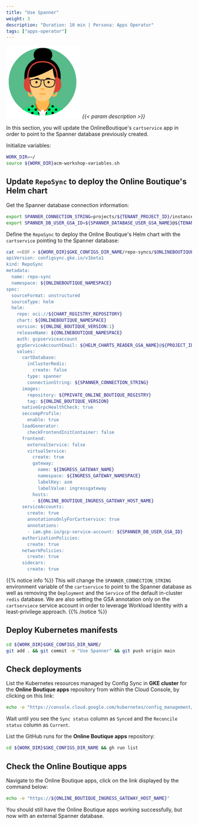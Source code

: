 ```yaml
---
title: "Use Spanner"
weight: 3
description: "Duration: 10 min | Persona: Apps Operator"
tags: ["apps-operator"]
---
```

![Apps Operator](/images/apps-operator.png)
_{{< param description >}}_

In this section, you will update the OnlineBoutique's `cartservice` app in order to point to the Spanner database previously created.

Initialize variables:
```Bash
WORK_DIR=~/
source ${WORK_DIR}acm-workshop-variables.sh
```

## Update `RepoSync` to deploy the Online Boutique's Helm chart

Get the Spanner database connection information:
```Bash
export SPANNER_CONNECTION_STRING=projects/${TENANT_PROJECT_ID}/instances/${SPANNER_INSTANCE_NAME}/databases/${SPANNER_DATABASE_NAME}
export SPANNER_DB_USER_GSA_ID=${SPANNER_DATABASE_USER_GSA_NAME}@${TENANT_PROJECT_ID}.iam.gserviceaccount.com
```

Define the `RepoSync` to deploy the Online Boutique's Helm chart with the `cartservice` pointing to the Spanner database:
```Bash
cat <<EOF > ${WORK_DIR}$GKE_CONFIGS_DIR_NAME/repo-syncs/$ONLINEBOUTIQUE_NAMESPACE/repo-sync.yaml
apiVersion: configsync.gke.io/v1beta1
kind: RepoSync
metadata:
  name: repo-sync
  namespace: ${ONLINEBOUTIQUE_NAMESPACE}
spec:
  sourceFormat: unstructured
  sourceType: helm
  helm:
    repo: oci://${CHART_REGISTRY_REPOSITORY}
    chart: ${ONLINEBOUTIQUE_NAMESPACE}
    version: ${ONLINE_BOUTIQUE_VERSION:1}
    releaseName: ${ONLINEBOUTIQUE_NAMESPACE}
    auth: gcpserviceaccount
    gcpServiceAccountEmail: ${HELM_CHARTS_READER_GSA_NAME}@${PROJECT_ID}.iam.gserviceaccount.com
    values:
      cartDatabase:
        inClusterRedis:
          create: false
        type: spanner
        connectionString: ${SPANNER_CONNECTION_STRING}
      images:
        repository: ${PRIVATE_ONLINE_BOUTIQUE_REGISTRY}
        tag: ${ONLINE_BOUTIQUE_VERSION}
      nativeGrpcHealthCheck: true
      seccompProfile:
        enable: true
      loadGenerator:
        checkFrontendInitContainer: false
      frontend:
        externalService: false
        virtualService:
          create: true
          gateway:
            name: ${INGRESS_GATEWAY_NAME}
            namespace: ${INGRESS_GATEWAY_NAMESPACE}
            labelKey: asm
            labelValue: ingressgateway
          hosts:
          - ${ONLINE_BOUTIQUE_INGRESS_GATEWAY_HOST_NAME}
      serviceAccounts:
        create: true
        annotationsOnlyForCartservice: true
        annotations:
        - iam.gke.io/gcp-service-account: ${SPANNER_DB_USER_GSA_ID}
      authorizationPolicies:
        create: true
      networkPolicies:
        create: true
      sidecars:
        create: true
```

{{% notice info %}}
This will change the `SPANNER_CONNECTION_STRING` environment variable of the `cartservice` to point to the Spanner database as well as removing the `Deployment` and the `Service` of the default in-cluster `redis` database. We are also setting the GSA annotation only on the `cartserviece` service account in order to leverage Workload Identity with a least-privilege approach.
{{% /notice %}}

## Deploy Kubernetes manifests

```Bash
cd ${WORK_DIR}$GKE_CONFIGS_DIR_NAME/
git add . && git commit -m "Use Spanner" && git push origin main
```

## Check deployments

List the Kubernetes resources managed by Config Sync in **GKE cluster** for the **Online Boutique apps** repository from within the Cloud Console, by clicking on this link:
```Bash
echo -e "https://console.cloud.google.com/kubernetes/config_management/packages?project=${TENANT_PROJECT_ID}"
```
Wait until you see the `Sync status` column as `Synced` and the `Reconcile status` column as `Current`.

List the GitHub runs for the **Online Boutique apps** repository:
```Bash
cd ${WORK_DIR}$GKE_CONFIGS_DIR_NAME && gh run list
```

## Check the Online Boutique apps

Navigate to the Online Boutique apps, click on the link displayed by the command below:
```Bash
echo -e "https://${ONLINE_BOUTIQUE_INGRESS_GATEWAY_HOST_NAME}"
```

You should still have the Online Boutique apps working successfully, but now with an external Spanner database.